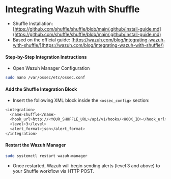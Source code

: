# Integrating Wazuh with Shuffle

- Shuffle Installation: [https://github.com/shuffle/shuffle/blob/main/.github/install-guide.md](https://github.com/shuffle/shuffle/blob/main/.github/install-guide.md)
- Based on the official guide: [https://wazuh.com/blog/integrating-wazuh-with-shuffle/](https://wazuh.com/blog/integrating-wazuh-with-shuffle/)

#### Step-by-Step Integration Instructions

- Open Wazuh Manager Configuration

```sh
sudo nano /var/ossec/etc/ossec.conf
```

#### Add the Shuffle Integration Block

- Insert the following XML block inside the `<ossec_config>` section:

```sh
<integration>
  <name>shuffle</name>
  <hook_url>http://<YOUR_SHUFFLE_URL>/api/v1/hooks/<HOOK_ID></hook_url>
  <level>3</level>
  <alert_format>json</alert_format>
</integration>
```

#### Restart the Wazuh Manager

```sh
sudo systemctl restart wazuh-manager
```

- Once restarted, Wazuh will begin sending alerts (level 3 and above) to your Shuffle workflow via HTTP POST.
